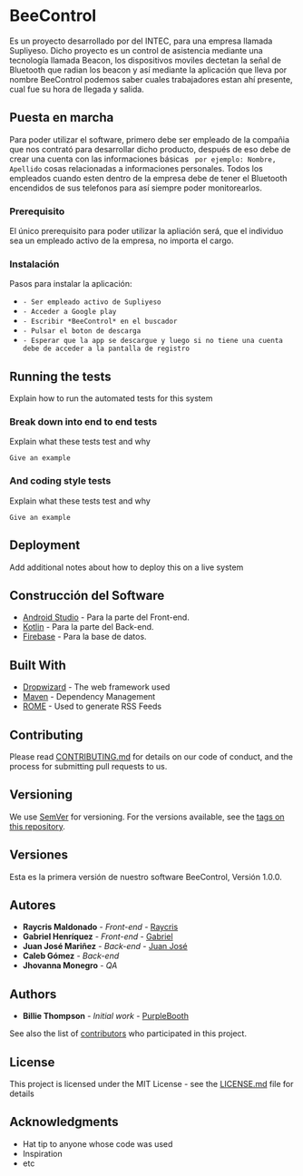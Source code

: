 # BeeControl
Es un proyecto desarrollado por del INTEC, para una empresa llamada Supliyeso. Dicho proyecto es un control de asistencia mediante una tecnología llamada Beacon, los dispositivos moviles dectetan la señal de Bluetooth que radian los beacon y así mediante la aplicación que lleva por nombre BeeControl podemos saber cuales trabajadores estan ahí presente, cual fue su hora de llegada y salida.

## Puesta en marcha
Para poder utilizar el software, primero debe ser empleado de la compañia que nos contrató para desarrollar dicho producto, después de eso debe de crear una cuenta con las informaciones básicas ``` por ejemplo: Nombre, Apellido``` cosas relacionadas a informaciones personales. Todos los empleados cuando esten dentro de la empresa debe de tener el Bluetooth encendidos de sus telefonos para así siempre poder monitorearlos.

### Prerequisito

El único prerequisito para poder utilizar la apliación será, que el individuo sea un empleado activo de la empresa, no importa el cargo.


### Instalación
Pasos para instalar la aplicación:
* ```- Ser empleado activo de Supliyeso```
* ```- Acceder a Google play```
* ```- Escribir *BeeControl* en el buscador```
* ```- Pulsar el boton de descarga```
* ```- Esperar que la app se descargue y luego si no tiene una cuenta debe de acceder a la pantalla de registro```

## Running the tests

Explain how to run the automated tests for this system

### Break down into end to end tests

Explain what these tests test and why

```
Give an example
```

### And coding style tests

Explain what these tests test and why

```
Give an example
```

## Deployment

Add additional notes about how to deploy this on a live system

## Construcción del Software
* [Android Studio](https://android-studio.uptodown.com/windows) - Para la parte del Front-end.
* [Kotlin](https://kotlinlang.org/) - Para la parte del Back-end.
* [Firebase](https://firebase.google.com/?hl=es-419) - Para la base de datos.

## Built With

* [Dropwizard](http://www.dropwizard.io/1.0.2/docs/) - The web framework used
* [Maven](https://maven.apache.org/) - Dependency Management
* [ROME](https://rometools.github.io/rome/) - Used to generate RSS Feeds

## Contributing

Please read [CONTRIBUTING.md](https://gist.github.com/PurpleBooth/b24679402957c63ec426) for details on our code of conduct, and the process for submitting pull requests to us.

## Versioning

We use [SemVer](http://semver.org/) for versioning. For the versions available, see the [tags on this repository](https://github.com/your/project/tags). 
## Versiones
Esta es la primera versión de nuestro software BeeControl, Versión 1.0.0.

## Autores
* **Raycris Maldonado** - *Front-end* - [Raycris](https://github.com/Raycris)
* **Gabriel Henríquez** - *Front-end* - [Gabriel](https://github.com/GabrielTechs)
* **Juan José Mariñez** - *Back-end* - [Juan José](https://github.com/JMarinez)
* **Caleb Gómez** - *Back-end*
* **Jhovanna Monegro** - *QA*
## Authors

* **Billie Thompson** - *Initial work* - [PurpleBooth](https://github.com/PurpleBooth)

See also the list of [contributors](https://github.com/your/project/contributors) who participated in this project.

## License

This project is licensed under the MIT License - see the [LICENSE.md](LICENSE.md) file for details

## Acknowledgments

* Hat tip to anyone whose code was used
* Inspiration
* etc

